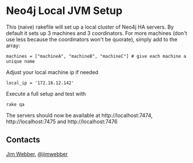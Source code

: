 Neo4j Local JVM Setup
=====================

This (naive) rakefile will set up a local cluster of Neo4j HA servers. By default it sets up 3 machines and 3 coordinators. For more machines (don't use less because the coordinators won't be quorate), simply add to the array: 

    machines = ["machineA", "machineB", "machineC"] # give each machine a unique name

Adjust your local machine ip if needed

    local_ip = '172.16.12.142'

Execute a full setup and test with

    rake qa

The servers should now be available at http://localhost:7474, http://localhost:7475 and http://localhost:7476

Contacts
--------

[Jim Webber](http://jimwebber.org/), [@jimwebber](http://twitter.com/jimwebber)




